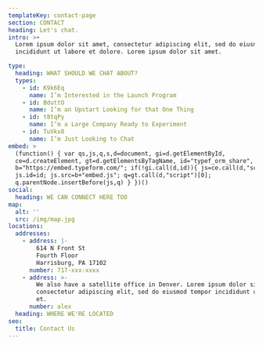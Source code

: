 ```yaml
---
templateKey: contact-page
section: CONTACT
heading: Let's chat.
intro: >+
  Lorem ipsum dolor sit amet, consectetur adipiscing elit, sed do eiusmod tempor
  incididunt ut labore et dolore. Lorem ipsum dolor sit amet.

type:
  heading: WHAT SHOULD WE CHAT ABOUT?
  types:
    - id: K9k6Eq
      name: I’m Interested in the Launch Program
    - id: BduttO
      name: I’m an Upstart Looking for that One Thing
    - id: t8tqPy
      name: I’m a Large Company Ready to Experiment
    - id: TuVkx8
      name: I’m Just Looking to Chat
embed: >
  (function() { var qs,js,q,s,d=document, gi=d.getElementById,
  ce=d.createElement, gt=d.getElementsByTagName, id="typef_orm_share",
  b="https://embed.typeform.com/"; if(!gi.call(d,id)){ js=ce.call(d,"script");
  js.id=id; js.src=b+"embed.js"; q=gt.call(d,"script")[0];
  q.parentNode.insertBefore(js,q) } })()
social:
  heading: WE CAN CONNECT HERE TOO
map:
  alt: ''
  src: /img/map.jpg
locations:
  addresses:
    - address: |-
        614 N Front St
        Fourth Floor
        Harrisburg, PA 17102
      number: 717-xxx-xxxx
    - address: >-
        We also have a satellite office in Denver. Lorem ipsum dolor sit amet,
        consectetur adipiscing elit, sed do eiusmod tempor incididunt ut labore
        et.
      number: alex
  heading: WHERE WE'RE LOCATED
seo:
  title: Contact Us
---
```


